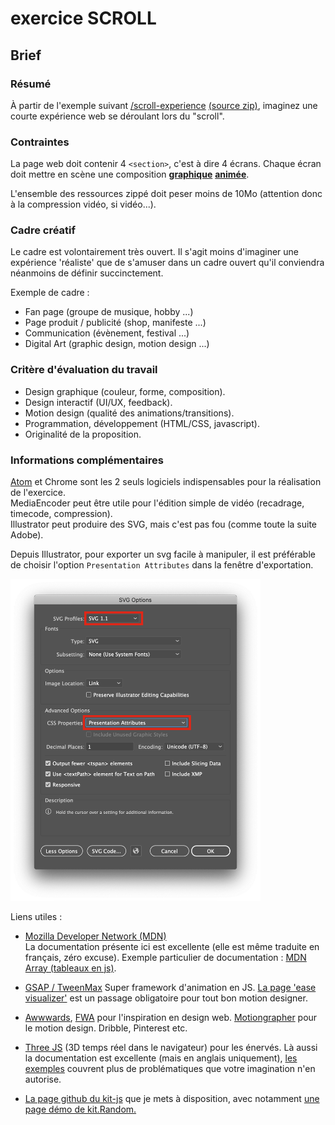 # exercice SCROLL

## Brief

### Résumé
À partir de l'exemple suivant [/scroll-experience](https://jniac.github.io/e-artsup/javascript/exercise-scroll/scroll-experience/) [(source zip)](https://github.com/jniac/e-artsup/blob/master/javascript/exercise-scroll/scroll-experience.zip?raw=true), imaginez une courte expérience web se déroulant lors du "scroll".

### Contraintes
La page web doit contenir 4 `<section>`, c'est à dire 4 écrans. Chaque écran doit mettre en scène une composition [**graphique**](https://en.wikipedia.org/wiki/Graphic_design) [**animée**](https://fr.wikipedia.org/wiki/Animation_(audiovisuel)).

L'ensemble des ressources zippé doit peser moins de 10Mo (attention donc à la compression vidéo, si vidéo...).

### Cadre créatif
Le cadre est volontairement très ouvert. Il s'agit moins d'imaginer une expérience 'réaliste' que de s'amuser dans un cadre ouvert qu'il conviendra néanmoins de définir succinctement.

Exemple de cadre :
- Fan page (groupe de musique, hobby ...)
- Page produit / publicité (shop, manifeste ...)
- Communication (évènement, festival ...)
- Digital Art (graphic design, motion design ...)

### Critère d'évaluation du travail

- Design graphique (couleur, forme, composition).
- Design interactif (UI/UX, feedback).
- Motion design (qualité des animations/transitions).
- Programmation, développement (HTML/CSS, javascript).
- Originalité de la proposition.

### Informations complémentaires

[Atom](https://atom.io/) et Chrome sont les 2 seuls logiciels indispensables pour la réalisation de l'exercice.  
MediaEncoder peut être utile pour l'édition simple de vidéo (recadrage, timecode, compression).  
Illustrator peut produire des SVG, mais c'est pas fou (comme toute la suite Adobe).

Depuis Illustrator, pour exporter un svg facile à manipuler, il est préférable de choisir l'option `Presentation Attributes` dans la fenêtre d'exportation.

<img src="data/illustrator-export-svg.png" width="400">

Liens utiles :
- [Mozilla Developer Network (MDN)](https://developer.mozilla.org/fr/)  
  La documentation présente ici est excellente (elle est même traduite en français, zéro excuse). Exemple particulier de documentation : [MDN Array (tableaux en js)](https://developer.mozilla.org/fr/docs/Web/JavaScript/Reference/Objets_globaux/Array).

- [GSAP / TweenMax](https://greensock.com/gsap/)
  Super framework d'animation en JS. [La page 'ease visualizer'](https://greensock.com/ease-visualizer/) est un passage obligatoire pour tout bon motion designer.

- [Awwwards](https://www.awwwards.com/), [FWA](https://thefwa.com/) pour l'inspiration en design web. [Motiongrapher](http://motionographer.com/) pour le motion design. Dribble, Pinterest etc.

- [Three JS](https://threejs.org/) (3D temps réel dans le navigateur) pour les énervés. Là aussi la documentation est excellente (mais en anglais uniquement), [les exemples](https://threejs.org/examples/#webgl_interactive_cubes_ortho) couvrent plus de problématiques que votre imagination n'en autorise.

- [La page github du kit-js](https://jniac.github.io/js-kit/test/random/) que je mets à disposition, avec notamment [une page démo de kit.Random.](https://jniac.github.io/js-kit/test/random/)
